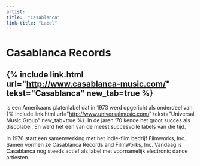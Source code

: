 ```yaml
---
artist: 
title:  "Casablanca"
link-title: "Label"
---
```


# Casablanca Records
## {% include link.html url="http://www.casablanca-music.com/" tekst="Casablanca" new_tab=true %}
is een Amerikaans platenlabel dat in 1973 werd opgericht als onderdeel van {% include link.html url="http://www.universalmusic.com/" tekst="Universal Music Group" new_tab=true %}. In de jaren ’70 kende het groot succes als discolabel. En werd het een van de meest succesvolle labels van die tijd.In 1976 start een samenwerking met het indie-film bedrijf <span class= "engels">Filmworks, Inc.</span> Samen vormen ze <span class= "engels">Casablanca Records and FilmWorks, Inc.</span> Vandaag is <span class= "engels">Casablanca</span> nog steeds actief als label met voornamelijk <span class ="engels">electronic dance</span> artiesten.